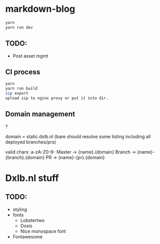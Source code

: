 # markdown-blog

```bash
yarn
yarn run dev
```

## TODO:
- Post asset mgmt

## CI process

```bash
yarn
yarn run build
zip export
upload zip to nginx proxy or put it into dir.
```

## Domain management
? 

domain = static.dxlb.nl (bare should resolve some listing including all deployed branches/prs)

valid chars: a-zA-Z0-9-
Master -> {name}.{domain}
Branch -> {name}-{branch}.{domain}
PR -> {name}-{pr}.{domain}


# Dxlb.nl stuff

## TODO: 
- styling
- fonts
  - Lobstertwo
  - Dosis
  - Nice monospace font
- Fontawesome
